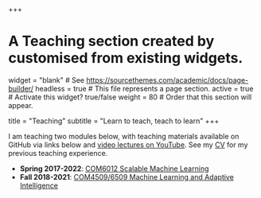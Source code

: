 +++
# A Teaching section created by customised from existing widgets.
widget = "blank"  # See https://sourcethemes.com/academic/docs/page-builder/
headless = true  # This file represents a page section.
active = true  # Activate this widget? true/false
weight = 80  # Order that this section will appear.

title = "Teaching"
subtitle = "Learn to teach, teach to learn"
+++

I am teaching two modules below, with teaching materials available on GitHub via links below and [video lectures on YouTube](https://www.youtube.com/c/HaipingLu/playlists). See my [CV](files/cv.pdf) for my previous teaching experience.

- **Spring 2017-2022**: [COM6012 Scalable Machine Learning](https://github.com/haipinglu/ScalableML)
- **Fall 2018-2021**: [COM4509/6509 Machine Learning and Adaptive Intelligence](https://github.com/maalvarezl/MLAI)

